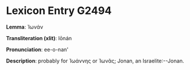 # Lexicon Entry G2494

**Lemma**: Ἰωνάν

**Transliteration (xlit)**: Iōnán

**Pronunciation**: ee-o-nan'

**Description**:
probably for Ἰωάννης or Ἰωνᾶς; Jonan, an Israelite:--Jonan.

